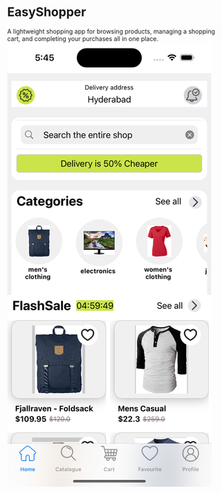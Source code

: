 # EasyShopper
A lightweight shopping app for browsing products, managing a shopping cart, and completing your purchases all in one place.
![image alt](https://github.com/johnprakash554/EasyShopper/blob/main/TaskPoc/Screenshots/HomeScreen.png?raw=true)
